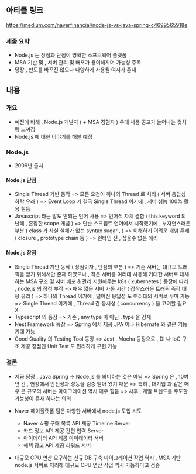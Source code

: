 ## 아티클 링크
https://medium.com/naverfinancial/node-js-vs-java-spring-c4699565918e

### 세줄 요약
- Node.js 는 장점과 단점이 명확한 소프트웨어 플랫폼
- MSA 기반 및 , 서버 관리 및 배포가 용이해지며 가능성 주목
- 당장 , 판도를 바꾸진 않으나 다양하게 사용될 여지가 존재

## 내용

### 개요
- 예전에 비해 , Node.js 개발자 ( + MSA 경험자 ) 우대 채용 공고가 늘어나는 것처럼 느껴짐
- Node.js 에 대한 이야기를 해볼 예정

### Node.js
- 2009년 출시
#### Node.js 단점
- Single Thread 기반 동작
	=> 모든 요청이 하나의 Thread 로 처리 ( 서버 응답성 하락 유래 )
	=> Event Loop 가 결국 Single Thread 이기에 , 서버 성능 100% 활용 힘듬
- Javascript 라는 말도 안되는 언어 사용
	=> 언어적 자체 결함 ( this keyword 의 난해 , 혼잡한 scope 개념 )
	=> 단순 스크립트 언어에서 시작했기에 , 부자연스러운 부분
		( class 가 사실 실체가 없는 syntax sugar , )
	=> 이해하기 어려운 개념 존재 ( closure , prototype chain 등 )
	=> 런타임 전 , 잡을수 없는 에러

#### Node.js 장점
- Single Thread 기반 동작 ( 장점이자 , 단점의 부분 )
	=> 기존 서버는 대규모 트래픽을 받기 위해서만 존재 하였으나 , 작은 서버를 여러대 사용해 거대한 서버로 대체하는 MSA 구조 및 서버 배포 & 관리 지원해주는 k8s ( kubernetes ) 등장에 따라 , node.js 의 장점 부각
	=> 매우 짧은 서버 가동 시간 ( 갑작스러운 트래픽 즉각 대응 유리 )
	=> 하나의 Thread 이기에 , 떨어진 응답성 도 여러대의 서버로 무마 가능 
	=> Single Thread 이기에 , Thread 간 동시성 ( concurrency ) 을 고려할 필요 X 
- Typescript 의 등장
	=> 기존 , any type 이 아닌 , type 을 강제
- Nest Framework 등장
	=> Spring 에서 제공 JPA 이나 Hibernate 와 같은 기능 기대 가능
- Good Quality 의 Testing Tool 등장
	=> Jest , Mocha 등장으로 , DI 나 IoC 구조 제공 장점인 Unit Test 도 편리하게 구현 가능

### 결론
- 지금 당장 , Java Spring -> Node.js 를 의미하는 것은 아님
	=> Spring 은 , 10여년 간 , 현장에서 안전성과 성능을 검증 받아 왔기 때문
	=> 특히 , 대기업 과 같은 매우 큰 규모의 서버는 마이그레이션 역시 매우 힘듬
	=> 차후 , 개발 트렌드를 주도할 가능성이 존재 하다는 의의

- Naver 페이플랫폼 팀은 다양한 서버에서 node.js 도입 시도
	- Naver 쇼핑 구매 목록 API 제공 Timeline Server
	- 카드 정보 API 제공 간편 입력 Server
	- 마이데이터 API 제공 마이데이터 서버
	- 혜택 광고 API 제공 리워드 서버
- 대규모 CPU 연산 요구하는 신규 DB 구축 마이그레이션 작업 역시 , MSA 기반 node.js 서버로 처리해 대규모 CPU 연산 작업 역시 가능하다고 검증
